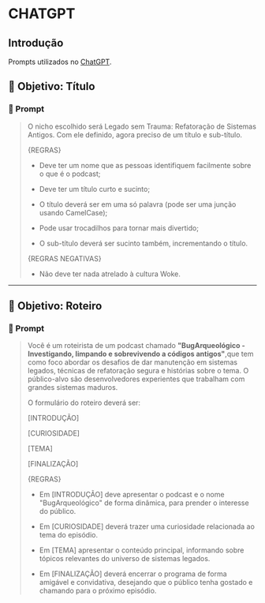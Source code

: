 # CHATGPT

## Introdução
Prompts utilizados no [ChatGPT](https://chatgpt.com/).

## 🎯 Objetivo: Título

### 🧩 Prompt
> O nicho escolhido será Legado sem Trauma: Refatoração de Sistemas Antigos. Com ele definido, agora preciso de um título e sub-título.
> 
> {REGRAS}
> 
> - Deve ter um nome que as pessoas identifiquem facilmente sobre o que é o podcast;
> 
> - Deve ter um título curto e sucinto;
> 
> - O título deverá ser em uma só palavra (pode ser uma junção usando CamelCase);
> 
> - Pode usar trocadilhos para tornar mais divertido;
> 
> - O sub-título deverá ser sucinto também, incrementando o título.
> 
> {REGRAS NEGATIVAS}
> 
> - Não deve ter nada atrelado à cultura Woke.

---

## 🎯 Objetivo: Roteiro

### 🧩 Prompt
> Você é um roteirista de um podcast chamado **"BugArqueológico - Investigando, limpando e sobrevivendo a códigos antigos"**,que tem como foco abordar os desafios de dar manutenção em sistemas legados, técnicas de refatoração segura e histórias sobre o tema. O público-alvo são desenvolvedores experientes que trabalham com grandes sistemas maduros.
> 
> O formulário do roteiro deverá ser:
> 
> [INTRODUÇÃO]
> 
> [CURIOSIDADE]
> 
> [TEMA]
> 
> [FINALIZAÇÃO]
> 
> {REGRAS}
> - Em [INTRODUÇÃO] deve apresentar o podcast e o nome "BugArqueológico" de forma dinâmica, para prender o interesse do público.
> 
> - Em [CURIOSIDADE] deverá trazer uma curiosidade relacionada ao tema do episódio.
> 
> - Em [TEMA] apresentar o conteúdo principal, informando sobre tópicos relevantes do universo de sistemas legados.
> 
> - Em [FINALIZAÇÃO] deverá encerrar o programa de forma amigável e convidativa, desejando que o público tenha gostado e chamando para o próximo episódio.

